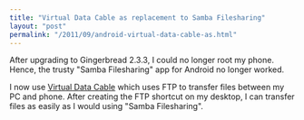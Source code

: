 ```yaml
---
title: "Virtual Data Cable as replacement to Samba Filesharing"
layout: "post"
permalink: "/2011/09/android-virtual-data-cable-as.html"
---
```


After upgrading to Gingerbread 2.3.3, I could no longer root my phone. Hence, the trusty "Samba Filesharing" app for Android no longer worked.

 I now use [Virtual Data Cable](https://market.android.com/details?id=ustc.lfr.ftp) which uses FTP to transfer files between my PC and phone. After creating the FTP shortcut on my desktop, I can transfer files as easily as I would using "Samba Filesharing".